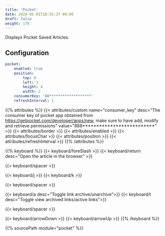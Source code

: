 ```yaml
---
title: 'Pocket'
date: 2020-05-01T18:55:37-08:00
draft: false
weight: 178
---
```


Displays Pocket Saved Articles.

## Configuration

```yaml
pocket:
    enabled: true
    position:
        top: 0
        left: 3
        height: 4
        width: 2
    consumerKey: '88*******************'
    refreshInterval: 1
```

{{% attributes %}}
{{< attributes/custom name="consumer_key" desc="The consumer key of pocket app obtained from https://getpocket.com/developer/apps/new, make sure to have add, modify and retrieve permissions" value="888**************************" >}}
{{< attributes/border >}}
{{< attributes/enabled >}}
{{< attributes/focusChar >}}
{{< attributes/position >}}
{{< attributes/refreshInterval >}}
{{% /attributes %}}

{{% keyboard %}}
{{< keyboard/foreSlash >}}
{{< keyboard/return desc="Open the article in the browser" >}}

{{< keyboard/spacer >}}

{{< keyboard/j >}}
{{< keyboard/k >}}

{{< keyboard/spacer >}}

{{< keyboard/a desc="Toggle link archive/unarchive">}}
{{< keyboard/t desc="Toggle view archived links/active links">}}

{{< keyboard/spacer >}}

{{< keyboard/arrowDown >}}
{{< keyboard/arrowUp >}}
{{% /keyboard %}}

{{% sourcePath module="pocket" %}}
